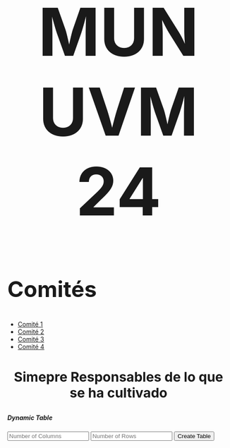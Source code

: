 <html>
<head>
    <h1 style="text-align:center; font-size:150px;">MUN UVM 24</h1>
</head>
<body>
    <h2 style="text-align:left; font-size:50px;">Comités</h2>
    <ul>
        <li><a href="pagina_comite1.html">Comité 1</a></li>
        <li><a href="pagina_comite2.html">Comité 2</a></li>
        <li><a href="pagina_comite3.html">Comité 3</a></li>
        <li><a href="pagina_comite4.html">Comité 4</a></li>
    </ul>
</body>
<head>
<h3 style="text-align:center; font-size:30px;">Simepre Responsables de lo que se ha cultivado</h3>
</head>

<head>
  <link rel="stylesheet" href="style.css">
</head>
<body>
  <div class="container">
    <h5>Dynamic Table</h5>
      <div class="input-container">
        <input type="number" id="columns" min="1" placeholder="Number of Columns">
        <input type="number" id="rows" min="1" placeholder="Number of Rows">
        <button onclick="createTable()">Create Table</button></div>
  <table id="myTable">
    <!-- Table will be dynamically generated here -->
  </table>
</div>
<script src="script.js"></script>
</body>
</html>
